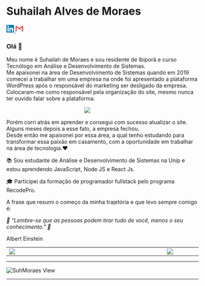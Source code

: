 
# Suhailah Alves de Moraes
  

<p>
  <a href="https://www.linkedin.com/in/suhailah-concei%C3%A7%C3%A3o-43069a150/">
    <img src="https://github.com/SuhMoraes/SuhMoraes/blob/master/linkedin.png" alt ="Linkedin Suhailah Conceição" width="20px"> <a>
   
 
  <a href="mailto:dev.suhmoraes@gmail.com">
    <img src="https://raw.githubusercontent.com/SuhMoraes/SuhMoraes/master/gmail.png" alt ="Linkedin Suhailah Conceição" width="20px"> 
   </a>   
  </p> 


<h3>Olá 👋</h3>



<p>
  Meu nome é Suhailah de Moraes e sou residente de Ibiporã e curso Tecnólogo em Análise e Desenvolvimento de Sistemas.<br />
  Me apaixonei na área de <bold>Desenvolvimento de Sistemas</bold> quando em 2019 comecei a  trabalhar em uma empresa na onde foi apresentado a plataforma WordPress após o responsável do marketing ser desligado da empresa. Colocaram-me como responsável pela organização do site, mesmo nunca ter ouvido falar sobre a plataforma.
  
</p>
<img align="right" src="https://ik.imagekit.io/fp3xx2hhnq/4880440-removebg-preview_aTroWVORt.png" width="300px"/> 


<br/>  

Porém corri atrás em aprender e consegui com sucesso atualizar o site.  Alguns meses depois a esse fato, a empresa fechou.  
Desde então me apaixonei por essa área,  a qual tenho estudando para transformar essa paixão em casamento, com a oportunidade em trabalhar na área de tecnologia.❤️
</p>

 <p>📚 Sou estudante de Análise e Desenvolvimento de Sistemas na Unip e estou aprendendo JavaScript, Node JS e React Js.  </p>

<p>🎓 Participei da formação de programador fullstack pelo programa RecodePro.</p>

</p>A frase que resumi o começo da minha trajetória e que levo sempre comigo é: </p>

_💭 "Lembre-se que as pessoas podem tirar tudo de você, menos o seu conhecimento." 💭_

<p>Albert Einstein</P>
 



  
  

 <center>
<table>
    <tr>
        <td><img width="400px" align="left" src="https://github-readme-stats.vercel.app/api/top-langs/?username=SuhMoraes&hide=html&layout=compact&theme=tokyonight" /></td>
        <td><img width="495px" align="left" src="https://github-readme-stats.vercel.app/api?username=SuhMoraes&theme=tokyonight"/></td>
    </tr>   
</table>
</center> 

<hr>
  
   ![SuhMoraes View](https://komarev.com/ghpvc/?username=SuhMoraes-github-username&style=plastic)

<hr>



 
     
     
     
     
     
     
     
     
     
     
     
     
     
     
     
     
     
     
     
     
     
     
     
     
     


  
   

